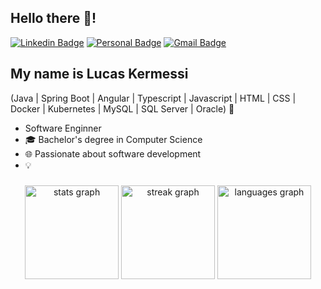 <h2 align="left">Hello there 👋!</h2>

[![Linkedin Badge](https://img.shields.io/badge/-LinkedIn-6633cc?style=flat-square&logo=Linkedin&logoColor=white&link=https://www.linkedin.com/in/fernanda-kipper-5958a61a9/)](https://www.linkedin.com/in/lucaskermessi/)
[![Personal Badge](https://img.shields.io/badge/-Website-6633cc?style=flat-square&logo=Me&logoColor=white&link=https://www.fernandakipper.com/)](https://google.com/)
[![Gmail Badge](https://img.shields.io/badge/-contato@fernandakipper.com-6633cc?style=flat-square&logo=Gmail&logoColor=white&link=mailto:lucaskermessi@gmail.com)](mailto:lucaskermessi@gmail.com)


## My name is Lucas Kermessi
(Java | Spring Boot | Angular | Typescript | Javascript | HTML | CSS | Docker | Kubernetes | MySQL | SQL Server | Oracle) 🚀
- Software Enginner
- 🎓 Bachelor's degree in Computer Science
- 🌐 Passionate about software development 
- 💡 


###

<div align="center">
  <img src="https://github-readme-stats.vercel.app/api?username=lucaskrms&hide_title=false&hide_rank=false&show_icons=true&include_all_commits=true&count_private=true&disable_animations=false&theme=dracula&locale=en&hide_border=false" height="150" alt="stats graph"  />
  <img src="https://streak-stats.demolab.com?user=lucaskrms&locale=en&mode=daily&theme=dracula&hide_border=false&border_radius=5" height="150" alt="streak graph"  />
  <img src="https://github-readme-stats.vercel.app/api/top-langs?username=lucaskrms&locale=en&hide_title=false&layout=compact&card_width=320&langs_count=5&theme=dracula&hide_border=false" height="150" alt="languages graph"  />
</div>

###
